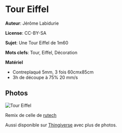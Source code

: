 Tour Eiffel
===========

**Auteur**: Jérôme Labidurie

**License**: CC-BY-SA

**Sujet**: Une Tour Eiffel de 1m60

**Mots clefs**: Tour, Eiffel, Décoration

**Matériel**
* Contreplaqué 5mm, 3 fois 60cmx85cm
* 3h de découpe à 75% 20 mm/s


Photos
------

![Tour Eiffel](https://raw.githubusercontent.com/FablabLannion/lasercut/master/projects/TourEiffel/20180611_215303.jpg)

Remix de celle de [rutech](https://www.thingiverse.com/thing:1036530)

Aussi disponible sur [Thingiverse](https://www.thingiverse.com/thing:) avec plus de photos.